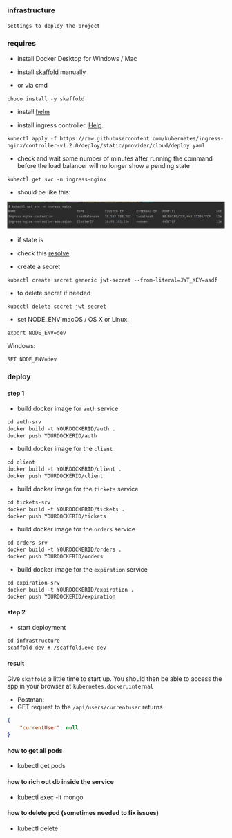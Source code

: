 ### infrastructure
`settings to deploy the project`

### requires

- install Docker Desktop for Windows / Mac

- install [skaffold](https://skaffold.dev/docs/install/) manually
- or via cmd
```shell
choco install -y skaffold
```

- install [helm](https://helm.sh/docs/intro/install/)

- install ingress controller. [Help](https://kubernetes.github.io/ingress-nginx/deploy/#quick-start).
```shell
kubectl apply -f https://raw.githubusercontent.com/kubernetes/ingress-nginx/controller-v1.2.0/deploy/static/provider/cloud/deploy.yaml
```

- check and  wait some number of minutes after running the command before the load balancer will no longer show a pending state
```shell
kubectl get svc -n ingress-nginx
```
- should be like this:

![img.png](img.png)

- if state is <pending>
- check this [resolve](https://globallogic.udemy.com/course/microservices-with-node-js-and-react/learn/lecture/19493770#questions/16986940)

- create a secret
```shell
kubectl create secret generic jwt-secret --from-literal=JWT_KEY=asdf
```
- to delete secret if needed
```shell
kubectl delete secret jwt-secret
```

- set NODE_ENV
macOS / OS X or Linux:
```shell
export NODE_ENV=dev
```
Windows:
```shell
SET NODE_ENV=dev
```
### deploy

#### step 1
- build docker image for `auth` service
```shell
cd auth-srv
docker build -t YOURDOCKERID/auth .
docker push YOURDOCKERID/auth
```
- build docker image for the `client`
```shell
cd client
docker build -t YOURDOCKERID/client .
docker push YOURDOCKERID/client
```

- build docker image for the `tickets` service
```shell
cd tickets-srv
docker build -t YOURDOCKERID/tickets .
docker push YOURDOCKERID/tickets
```

- build docker image for the `orders` service
```shell
cd orders-srv
docker build -t YOURDOCKERID/orders .
docker push YOURDOCKERID/orders
```

- build docker image for the `expiration` service
```shell
cd expiration-srv
docker build -t YOURDOCKERID/expiration .
docker push YOURDOCKERID/expiration
```

#### step 2
- start deployment
```shell
cd infrastructure
scaffold dev #./scaffold.exe dev
```

#### result
Give `skaffold` a little time to start up. 
You should then be able to access the app in your browser at `kubernetes.docker.internal`

- Postman:
- GET request to the `/api/users/currentuser` returns
```json
{
    "currentUser": null
}
```
#### how to get all pods
- kubectl get pods
#### how to rich out db inside the service
- kubectl exec -it <podname> mongo
#### how to delete pod (sometimes needed to fix issues)
- kubectl delete <podname>
